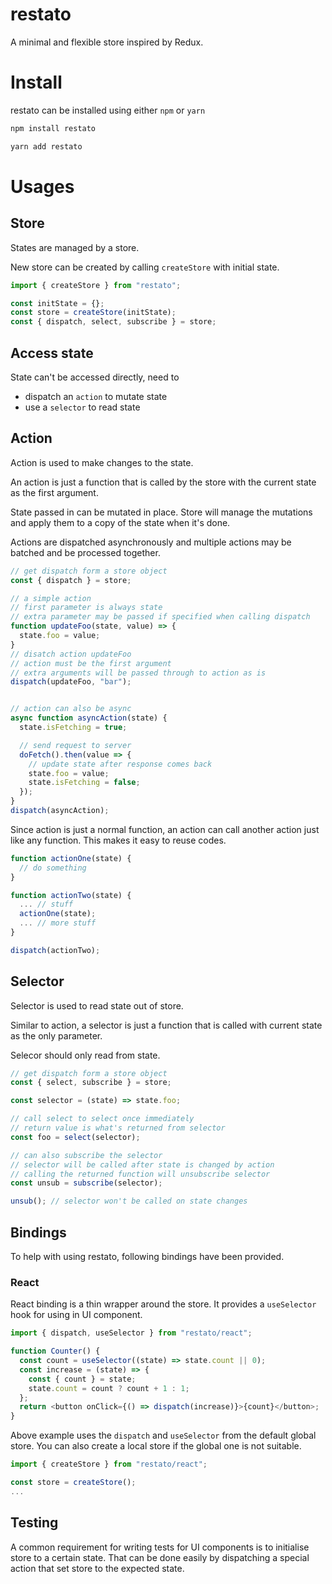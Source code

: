# restato

A minimal and flexible store inspired by Redux.

# Install

restato can be installed using either `npm` or `yarn`

```bash
npm install restato
```

```bash
yarn add restato
```

# Usages

## Store

States are managed by a store.

New store can be created by calling `createStore` with initial state.

```javascript
import { createStore } from "restato";

const initState = {};
const store = createStore(initState);
const { dispatch, select, subscribe } = store;
```

## Access state

State can't be accessed directly, need to
- dispatch an `action` to mutate state
- use a `selector` to read state

## Action

Action is used to make changes to the state.

An action is just a function that is called by the store with the current state as the first argument.

State passed in can be mutated in place. Store will manage the mutations and apply them to a copy of the state when it's done.

Actions are dispatched asynchronously and multiple actions may be batched and be processed together.

```javascript
// get dispatch form a store object
const { dispatch } = store;

// a simple action
// first parameter is always state
// extra parameter may be passed if specified when calling dispatch
function updateFoo(state, value) => {
  state.foo = value;
}
// disatch action updateFoo
// action must be the first argument
// extra arguments will be passed through to action as is
dispatch(updateFoo, "bar");


// action can also be async
async function asyncAction(state) {
  state.isFetching = true;

  // send request to server
  doFetch().then(value => {
    // update state after response comes back
    state.foo = value;
    state.isFetching = false;
  });
}
dispatch(asyncAction);
```

Since action is just a normal function, an action can call another
action just like any function. This makes it easy to reuse codes.

```javascript
function actionOne(state) {
  // do something
}

function actionTwo(state) {
  ... // stuff
  actionOne(state);
  ... // more stuff
}

dispatch(actionTwo);
```

## Selector

Selector is used to read state out of store.

Similar to action, a selector is just a function that is called with current state as the only parameter.

Selecor should only read from state.

```javascript
// get dispatch form a store object
const { select, subscribe } = store;

const selector = (state) => state.foo;

// call select to select once immediately
// return value is what's returned from selector
const foo = select(selector);

// can also subscribe the selector
// selector will be called after state is changed by action
// calling the returned function will unsubscribe selector
const unsub = subscribe(selector);

unsub(); // selector won't be called on state changes
```

## Bindings

To help with using restato, following bindings have been provided.

### React

React binding is a thin wrapper around the store. It provides a `useSelector` hook for using in UI component.

```javascript
import { dispatch, useSelector } from "restato/react";

function Counter() {
  const count = useSelector((state) => state.count || 0);
  const increase = (state) => {
    const { count } = state;
    state.count = count ? count + 1 : 1;
  };
  return <button onClick={() => dispatch(increase)}>{count}</button>;
}
```

Above example uses the `dispatch` and `useSelector` from the default global store. You can also create a local store if the global one is not suitable.
```javascript
import { createStore } from "restato/react";

const store = createStore();
...
```

## Testing

A common requirement for writing tests for UI components is to initialise store to a certain state. That can be done easily by dispatching a special action that set store to the expected state.

